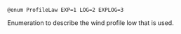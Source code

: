 ```
@enum ProfileLaw EXP=1 LOG=2 EXPLOG=3
```

Enumeration to describe the wind profile low that is used.
